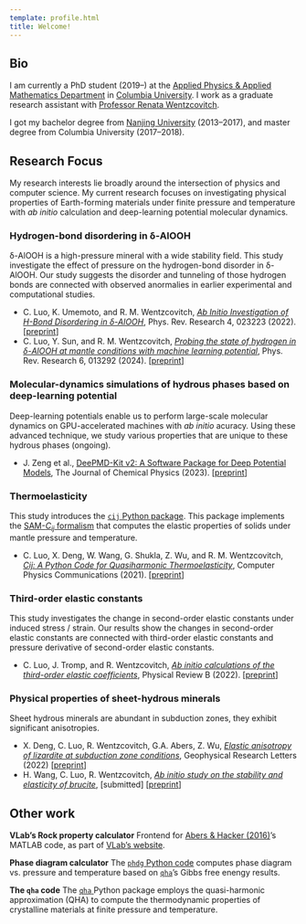 ```yaml
---
template: profile.html
title: Welcome!
---
```


## Bio

I am currently a PhD student (2019–) at the [Applied Physics & Applied Mathematics Department](https://www.apam.columbia.edu/) in [Columbia University](https://www.columbia.edu/). I work as a graduate research assistant with [Professor Renata Wentzcovitch](https://www.apam.columbia.edu/faculty/renata-wentzcovitch).

I got my bachelor degree from [Nanjing University](http://www.nju.edu.cn/) (2013–2017), and master degree from Columbia University (2017–2018).

## Research Focus

My research interests lie broadly around the intersection of physics and computer science. My current research focuses on investigating physical properties of Earth-forming materials under finite pressure and temperature with *ab initio* calculation and  deep-learning potential molecular dynamics.

###  Hydrogen-bond disordering in δ-AlOOH

δ-AlOOH is a high-pressure mineral with a wide stability field. This study investigate the effect of pressure on the hydrogen-bond disorder in δ-AlOOH. Our study suggests the disorder and tunneling of those hydrogen bonds are connected with observed anormalies in earlier experimental and computational studies.

- C. Luo, K. Umemoto, and R. M. Wentzcovitch, [*Ab Initio Investigation of H-Bond Disordering in δ-AlOOH*](https://doi.org/10.1103/PhysRevResearch.4.023223), Phys. Rev. Research 4, 023223 (2022). [[preprint](https://arxiv.org/abs/2112.11369)]
- C. Luo, Y. Sun, and R. M. Wentzcovitch, [*Probing the state of hydrogen in δ-AlOOH at mantle conditions with machine learning potential*](https://doi.org/10.1103/PhysRevResearch.6.013292), Phys. Rev. Research 6, 013292 (2024). [[preprint](https://arxiv.org/abs/2309.06712)]

###  Molecular-dynamics simulations of hydrous phases based on deep-learning potential

Deep-learning potentials enable us to perform large-scale molecular dynamics on GPU-accelerated machines with *ab initio* acuracy. Using these advanced technique, we study various properties that are unique to these hydrous phases (ongoing).

- J. Zeng et al., [DeePMD-Kit v2: A Software Package for Deep Potential Models](https://doi.org/10.1063/5.0155600), The Journal of Chemical Physics (2023). [[preprint](https://arxiv.org/abs/2304.09409)]

### Thermoelasticity

This study introduces the [`cij` Python package](https://github.com/MineralsCloud/cij). This package implements the [SAM-*C<sub>ij</sub>* formalism](https://doi.org/10.1103/PhysRevB.83.184115) that computes the elastic properties of solids under mantle pressure and temperature.

- C. Luo, X. Deng, W. Wang, G. Shukla, Z. Wu, and R. M. Wentzcovitch, [*Cij: A Python Code for Quasiharmonic Thermoelasticity*](https://doi.org/10.1016/j.cpc.2021.108067), Computer Physics Communications (2021). [[preprint](https://arxiv.org/abs/2101.12596)]

### Third-order elastic constants

This study investigates the change in second-order elastic constants under induced stress / strain. Our results show the changes in second-order elastic constants are connected with third-order elastic constants and pressure derivative of second-order elastic constants.

- C. Luo, J. Tromp, and R. Wentzcovitch, [*Ab initio calculations of the third-order elastic coefficients*](https://doi.org/10.1103/PhysRevB.106.214104), Physical Review B (2022). [[preprint](https://arxiv.org/abs/2204.07608)]

### Physical properties of sheet-hydrous minerals

Sheet hydrous minerals are abundant in subduction zones, they exhibit significant anisotropies.

- X. Deng, C. Luo, R. Wentzcovitch, G.A. Abers, Z. Wu, *[Elastic anisotropy of lizardite at subduction zone conditions](https://doi.org/10.1029/2022GL099712)*, Geophysical Research Letters (2022) [[preprint](https://arxiv.org/abs/2209.09783)]
- H. Wang, C. Luo, R. Wentzcovitch, *[Ab initio study on the stability and elasticity of brucite]((https://arxiv.org/abs/2311.17268))*, [submitted] [[preprint](https://arxiv.org/abs/2311.17268)]

## Other work

<b class="header">VLab’s Rock property calculator</b> Frontend for [Abers & Hacker (2016)]( https://doi.org/10.1002/2015GC006171)’s MATLAB code, as part of [VLab’s website](http://www.mineralscloud.com/gridsphere/jsp/abershacker/index.jsp).

<b class="header">Phase diagram calculator</b> The [`phdg` Python code](https://github.com/MineralsCloud/phdg) computes phase diagram vs. pressure and temperature based on [`qha`](https://github.com/MineralsCloud/qha)’s Gibbs free enengy results.

<b class="header">The `qha` code</b> The [`qha` ](https://github.com/MineralsCloud/qha) Python package employs the quasi-harmonic approximation (QHA) to compute the thermodynamic properties of crystalline materials at finite pressure and temperature.

